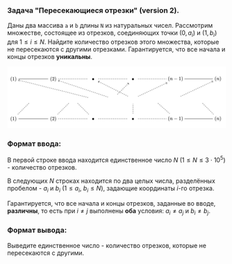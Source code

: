 ### Задача "Пересекающиеся отрезки" (version 2).

Даны два массива `a` и `b` длины `N` из натуральных чисел. Рассмотрим множестве, состоящее из отрезков, соединяющих точки $(0, a_i)$ и $(1, b_i)$ для $1 \leq i \leq N$. Найдите количество отрезков этого множества, которые не пересекаются с другими отрезками. Гарантируется, что все начала и концы отрезков **уникальны**.

![Иллюстрация к проекту](https://github.com/GiBBS-Matvey/Source-cpp/raw/master/Intersecting_segments(ver.2)/Images/problem_segments.jpg)
### Формат ввода:
В первой строке ввода находится единственное число $N\text{ }(1 \leq N \leq 3\cdot 10^5)$ - количество отрезков.

В следующих $N$ строках находится по два целых числа, разделённых пробелом - $a_i$ и $b_i$ $(1 \leq a_i\text{, } b_i \leq N)$, задающие координаты $i$-го отрезка. 

Гарантируется, что все начала и концы отрезков, заданные во вводе, **различны**, то есть при $i \neq j$ выполнены **оба** условия: $a_i \neq a_j\text{ и }b_i \neq b_j$.


### Формат вывода:
Выведите единственное число - количество отрезков, которые не пересекаются с другими.
